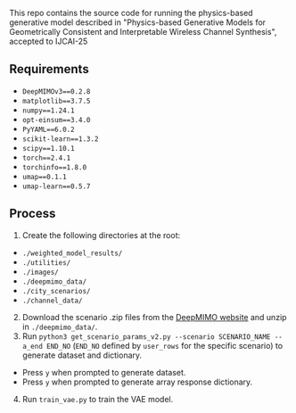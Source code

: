 This repo contains the source code for running the physics-based generative model described in "Physics-based Generative Models for Geometrically Consistent and Interpretable Wireless Channel Synthesis", accepted to IJCAI-25

## Requirements
- `DeepMIMOv3==0.2.8`
- `matplotlib==3.7.5`
- `numpy==1.24.1`
- `opt-einsum==3.4.0`
- `PyYAML==6.0.2`
- `scikit-learn==1.3.2`
- `scipy==1.10.1`
- `torch==2.4.1`
- `torchinfo==1.8.0`
- `umap==0.1.1`
- `umap-learn==0.5.7`


## Process
1. Create the following directories at the root:
  - `./weighted_model_results/`
  - `./utilities/`
  - `./images/`
  - `./deepmimo_data/`
  - `./city_scenarios/`
  - `./channel_data/`
2. Download the scenario .zip files from the [DeepMIMO website](https://www.deepmimo.net/) and unzip in `./deepmimo_data/`.
3. Run `python3 get_scenario_params_v2.py --scenario SCENARIO_NAME --a_end END_NO` (`END_NO` defined by `user_rows` for the specific scenario) to generate dataset and dictionary.
  - Press `y` when prompted to generate dataset.
  - Press `y` when prompted to generate array response dictionary.
4. Run `train_vae.py` to train the VAE model.
